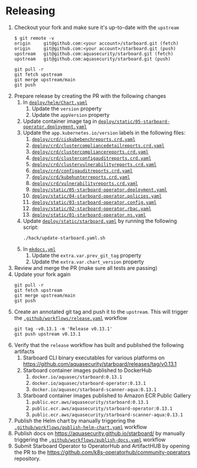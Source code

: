 # Releasing

1. Checkout your fork and make sure it's up-to-date with the `upstream`
   ```console
   $ git remote -v
   origin     git@github.com:<your account>/starboard.git (fetch)
   origin     git@github.com:<your account>/starboard.git (push)
   upstream   git@github.com:aquasecurity/starboard.git (fetch)
   upstream   git@github.com:aquasecurity/starboard.git (push)
   ```
   ```
   git pull -r
   git fetch upstream
   git merge upstream/main
   git push
   ```
2. Prepare release by creating the PR with the following changes
   1. In [`deploy/helm/Chart.yaml`]
      1. Update the `version` property
      2. Update the `appVersion` property
   2. Update container image tag in [`deploy/static/05-starboard-operator.deployment.yaml`]
   3. Update the `app.kubernetes.io/version` labels in the following files:
      1. [`deploy/crd/ciskubebenchreports.crd.yaml`]
      2. [`deploy/crd/clustercompliancedetailreports.crd.yaml`]
      3. [`deploy/crd/clustercompliancereports.crd.yaml`]
      4. [`deploy/crd/clusterconfigauditreports.crd.yaml`]
      5. [`deploy/crd/clustervulnerabilityreports.crd.yaml`]
      6. [`deploy/crd/configauditreports.crd.yaml`]
      7. [`deploy/crd/kubehunterreports.crd.yaml`]
      8. [`deploy/crd/vulnerabilityreports.crd.yaml`]
      9. [`deploy/static/05-starboard-operator.deployment.yaml`]
      10. [`deploy/static/04-starboard-operator.policies.yaml`]
      11. [`deploy/static/03-starboard-operator.config.yaml`]
      12. [`deploy/static/02-starboard-operator.rbac.yaml`]
      13. [`deploy/static/01-starboard-operator.ns.yaml`]
   4. Update [`deploy/static/starboard.yaml`] by running the following script:
      ```
      ./hack/update-starboard.yaml.sh
      ```
   5. In [`mkdocs.yml`]
      1. Update the `extra.var.prev_git_tag` property
      2. Update the `extra.var.chart_version` property
3. Review and merge the PR (make sure all tests are passing)
4. Update your fork again
   ```
   git pull -r
   git fetch upstream
   git merge upstream/main
   git push
   ```
5. Create an annotated git tag and push it to the `upstream`. This will trigger the [`.github/workflows/release.yaml`] workflow
   ```
   git tag -v0.13.1 -m 'Release v0.13.1'
   git push upstream v0.13.1
   ```
6. Verify that the `release` workflow has built and published the following artifacts
   1. Starboard CLI binary executables for various platforms on https://github.com/aquasecurity/starboard/releases/tag/v0.13.1
   2. Starboard container images published to DockerHub
      1. `docker.io/aquasec/starboard:0.13.1`
      2. `docker.io/aquasec/starboard-operator:0.13.1`
      3. `docker.io/aquasec/starboard-scanner-aqua:0.13.1`
   3. Starboard container images published to Amazon ECR Public Gallery
      1. `public.ecr.aws/aquasecurity/starboard:0.13.1`
      2. `public.ecr.aws/aquasecurity/starboard-operator:0.13.1`
      3. `public.ecr.aws/aquasecurity/starboard-scanner-aqua:0.13.1`
7. Publish the Helm chart by manually triggering the [`.github/workflows/publish-helm-chart.yaml`] workflow
8. Publish docs on https://aquasecurity.github.io/starboard/ by manually triggering the [`.github/workflows/publish-docs.yaml`] workflow
9. Submit Starboard Operator to OperatorHub and ArtifactHUB by opening the PR to the https://github.com/k8s-operatorhub/community-operators repository.

[`deploy/helm/Chart.yaml`]: ./deploy/helm/Chart.yaml
[`deploy/crd/ciskubebenchreports.crd.yaml`]: ./deploy/crd/ciskubebenchreports.crd.yaml
[`deploy/crd/clustercompliancedetailreports.crd.yaml`]: ./deploy/crd/clustercompliancedetailreports.crd.yaml
[`deploy/crd/clustercompliancereports.crd.yaml`]: ./deploy/crd/clustercompliancereports.crd.yaml
[`deploy/crd/clusterconfigauditreports.crd.yaml`]: ./deploy/crd/clusterconfigauditreports.crd.yaml
[`deploy/crd/clustervulnerabilityreports.crd.yaml`]: ./deploy/crd/clustervulnerabilityreports.crd.yaml
[`deploy/crd/configauditreports.crd.yaml`]: ./deploy/crd/configauditreports.crd.yaml
[`deploy/crd/kubehunterreports.crd.yaml`]: ./deploy/crd/kubehunterreports.crd.yaml
[`deploy/crd/vulnerabilityreports.crd.yaml`]: ./deploy/crd/vulnerabilityreports.crd.yaml
[`deploy/static/05-starboard-operator.deployment.yaml`]: ./deploy/static/05-starboard-operator.deployment.yaml
[`deploy/static/04-starboard-operator.policies.yaml`]: ./deploy/static/04-starboard-operator.policies.yaml
[`deploy/static/03-starboard-operator.config.yaml`]: ./deploy/static/03-starboard-operator.config.yaml
[`deploy/static/02-starboard-operator.rbac.yaml`]: ./deploy/static/02-starboard-operator.rbac.yaml
[`deploy/static/01-starboard-operator.ns.yaml`]: ./deploy/static/02-starboard-operator.rbac.yaml
[`deploy/static/starboard.yaml`]: ./deploy/static/starboard.yaml
[`mkdocs.yml`]: ./mkdocs.yml
[`.github/workflows/release.yaml`]: ./.github/workflows/release.yaml
[`.github/workflows/publish-helm-chart.yaml`]: ./.github/workflows/publish-helm-chart.yaml
[`.github/workflows/publish-docs.yaml`]: ./.github/workflows/publish-docs.yaml
